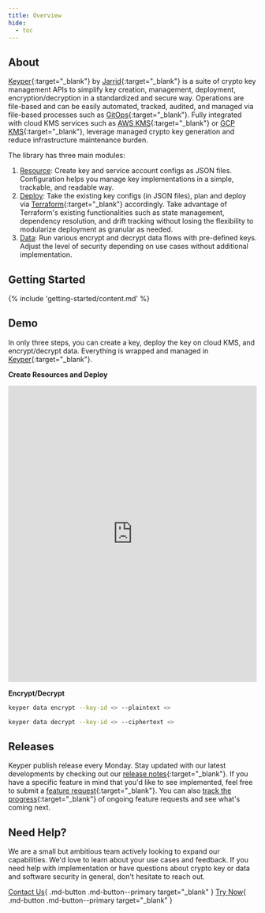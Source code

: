 ```yaml
---
title: Overview
hide:
  - toc
---
```


## About

[Keyper](https://github.com/jarrid-xyz/keyper/){:target="_blank"} by [Jarrid](https://jarrid.xyz){:target="_blank"} is a
suite of crypto key management APIs to simplify key creation, management, deployment, encryption/decryption
in a standardized and secure way. Operations are file-based and can be easily automated, tracked, audited, and managed
via file-based processes such as [GitOps](https://github.com/topics/gitops){:target="_blank"}. Fully integrated with
cloud KMS services such as [AWS KMS](https://docs.aws.amazon.com/kms){:target="_blank"}
or [GCP KMS](https://cloud.google.com/kms){:target="_blank"}, leverage managed crypto key generation and reduce
infrastructure maintenance burden.

The library has three main modules:

1. [Resource](resource/index.md): Create key and service account configs as JSON files. Configuration helps you manage
   key
   implementations in a simple, trackable, and readable way.
2. [Deploy](deploy/index.md): Take the existing key configs (in JSON files), plan and deploy
   via [Terraform](https://www.terraform.io/){:target="_blank"} accordingly. Take advantage of Terraform's existing
   functionalities such as state management, dependency resolution, and drift tracking without losing the flexibility to
   modularize deployment as granular as needed.
3. [Data](data/index.md): Run various encrypt and decrypt data flows with pre-defined keys. Adjust the level of security
   depending on use cases without additional implementation.

## Getting Started

{% include 'getting-started/content.md' %}

## Demo

In only three steps, you can create a key, deploy the key on cloud KMS, and encrypt/decrypt data. Everything is wrapped
and managed in [Keyper](https://github.com/jarrid-xyz/keyper/){:target="_blank"}.

**Create Resources and Deploy**

<iframe width="100%" height="600px" src="https://www.youtube.com/embed/0ut4KVRdKgM?si=gRIEHvCPecQS10Ci&amp;controls=0" title="YouTube video player" frameborder="0" allow="accelerometer; autoplay; clipboard-write; encrypted-media; gyroscope; picture-in-picture; web-share" referrerpolicy="strict-origin-when-cross-origin" allowfullscreen></iframe>

**Encrypt/Decrypt**

```bash
keyper data encrypt --key-id <> --plaintext <>
```

```bash
keyper data decrypt --key-id <> --ciphertext <>
```

<script src="https://asciinema.org/a/667096.js" id="asciicast-667096" async="true"></script>

## Releases

Keyper publish release every Monday. Stay updated with our latest developments by checking out
our [release notes](https://github.com/jarrid-xyz/keyper/releases){:target="_blank"}. If you have a specific
feature in mind that you'd like to see implemented, feel free to submit
a [feature request](https://github.com/jarrid-xyz/keyper/issues/new/choose){:target="_blank"}. You can
also [track the progress](https://github.com/orgs/jarrid-xyz/projects/1){:target="_blank"} of ongoing feature
requests and see what's coming next.

## Need Help?

We are a small but ambitious team actively looking to expand our capabilities. We'd love to learn about your use cases
and feedback. If you need help with implementation or have questions about crypto key or data and software security in
general, don't hesitate to reach out.

[Contact Us](https://jarrid.xyz/#contact){ .md-button .md-button--primary target="_blank" }
[Try Now](https://github.com/jarrid-xyz/keyper/){ .md-button .md-button--primary target="_blank" }
